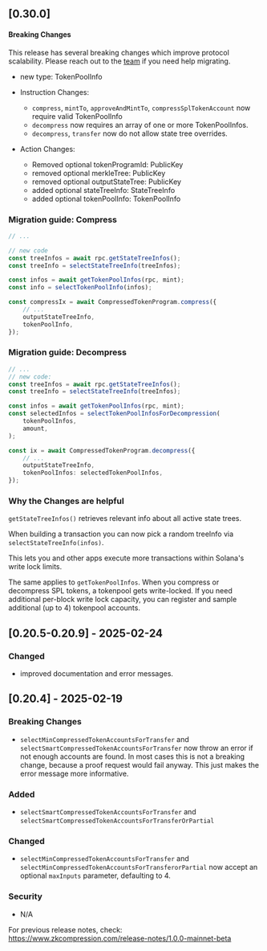 ## [0.30.0]

#### Breaking Changes

This release has several breaking changes which improve protocol
scalability. Please reach out to the [team](https://t.me/swen_light) if you need help migrating.

-   new type: TokenPoolInfo
-   Instruction Changes:

    -   `compress`, `mintTo`, `approveAndMintTo`, `compressSplTokenAccount` now require valid TokenPoolInfo
    -   `decompress` now requires an array of one or more TokenPoolInfos.
    -   `decompress`, `transfer` now do not allow state tree overrides.

-   Action Changes:
    -   Removed optional tokenProgramId: PublicKey
    -   removed optional merkleTree: PublicKey
    -   removed optional outputStateTree: PublicKey
    -   added optional stateTreeInfo: StateTreeInfo
    -   added optional tokenPoolInfo: TokenPoolInfo

### Migration guide: Compress

```typescript
// ...

// new code
const treeInfos = await rpc.getStateTreeInfos();
const treeInfo = selectStateTreeInfo(treeInfos);

const infos = await getTokenPoolInfos(rpc, mint);
const info = selectTokenPoolInfo(infos);

const compressIx = await CompressedTokenProgram.compress({
    // ...
    outputStateTreeInfo,
    tokenPoolInfo,
});
```

### Migration guide: Decompress

```typescript
// ...
// new code:
const treeInfos = await rpc.getStateTreeInfos();
const treeInfo = selectStateTreeInfo(treeInfos);

const infos = await getTokenPoolInfos(rpc, mint);
const selectedInfos = selectTokenPoolInfosForDecompression(
    tokenPoolInfos,
    amount,
);

const ix = await CompressedTokenProgram.decompress({
    // ...
    outputStateTreeInfo,
    tokenPoolInfos: selectedTokenPoolInfos,
});
```

### Why the Changes are helpful

`getStateTreeInfos()` retrieves relevant info about all active state trees.

When building a transaction you can now pick a random treeInfo via `selectStateTreeInfo(infos)`.

This lets you and other apps execute more transactions within Solana's write lock
limits.

The same applies to `getTokenPoolInfos`. When you compress or decompress SPL
tokens, a tokenpool gets write-locked. If you need additional per-block write
lock capacity, you can register and sample additional (up to 4) tokenpool
accounts.

## [0.20.5-0.20.9] - 2025-02-24

### Changed

-   improved documentation and error messages.

## [0.20.4] - 2025-02-19

### Breaking Changes

-   `selectMinCompressedTokenAccountsForTransfer` and
    `selectSmartCompressedTokenAccountsForTransfer` now throw an error
    if not enough accounts are found. In most cases this is not a breaking
    change, because a proof request would fail anyway. This just makes the error
    message more informative.

### Added

-   `selectSmartCompressedTokenAccountsForTransfer` and
    `selectSmartCompressedTokenAccountsForTransferOrPartial`

### Changed

-   `selectMinCompressedTokenAccountsForTransfer` and
    `selectMinCompressedTokenAccountsForTransferorPartial` now accept an optional
    `maxInputs` parameter, defaulting to 4.

### Security

-   N/A

For previous release notes, check:
https://www.zkcompression.com/release-notes/1.0.0-mainnet-beta
